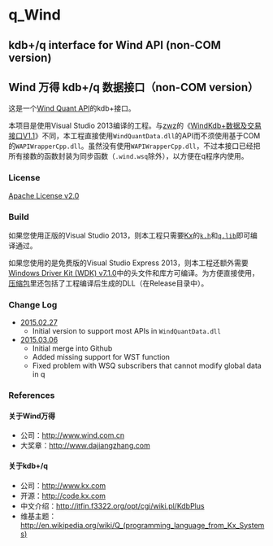 # q_Wind

## kdb+/q interface for Wind API (non-COM version)

## Wind 万得 kdb+/q 数据接口（non-COM version）

这是一个[Wind Quant API](http://www.dajiangzhang.com/download)的kdb+接口。

本项目是使用Visual Studio 2013编译的工程。与[zwz](http://www.dajiangzhang.com/u?4bf215b5-2c07-4b70-91ec-09d8269e48e2)的《[WindKdb+数据及交易接口V1.1](http://www.dajiangzhang.com/q?fc42e518-3ced-4b97-833e-5f6673a7127b)》不同，本工程直接使用`WindQuantData.dll`的API而不须使用基于COM的`WAPIWrapperCpp.dll`。虽然没有使用`WAPIWrapperCpp.dll`，不过本接口已经把所有接数的函数封装为同步函数（`.wind.wsq`除外），以方便在q程序内使用。

### License

[Apache License v2.0](http://www.apache.org/licenses/LICENSE-2.0)

### Build

如果您使用正版的Visual Studio 2013，则本工程只需要[Kx](http://www.kx.com)的[`k.h`](http://code.kx.com/wsvn/code/kx/kdb%2B/c/c/k.h)和[`q.lib`](http://code.kx.com/wsvn/code/kx/kdb%2B/w32/q.lib)即可编译通过。

如果您使用的是免费版的Visual Studio Express 2013，则本工程还额外需要[Windows Driver Kit (WDK) v7.1.0](http://www.microsoft.com/en-us/download/details.aspx?id=11800)中的头文件和库方可编译。为方便直接使用，[压缩包](./packaged/)里还包括了工程编译后生成的DLL（在Release目录中）。

### Change Log

* [2015.02.27](./packaged/CE.kdb+-2015.02.27.zip)
  * Initial version to support most APIs in `WindQuantData.dll`
* [2015.03.06](./packaged/q_Wind-2015.03.06.zip)
  * Initial merge into Github
  * Added missing support for WST function
  * Fixed problem with WSQ subscribers that cannot modify global data in q

### References

#### 关于Wind万得

* 公司：http://www.wind.com.cn
* 大奖章：http://www.dajiangzhang.com

#### 关于kdb+/q

* 公司：http://www.kx.com
* 开源：http://code.kx.com
* 中文介绍：http://itfin.f3322.org/opt/cgi/wiki.pl/KdbPlus
* 维基主题：http://en.wikipedia.org/wiki/Q_(programming_language_from_Kx_Systems)
